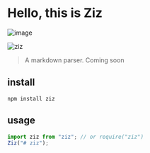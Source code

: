 # Hello, this is Ziz

![image](https://user-images.githubusercontent.com/10026019/37134930-bdb32654-22d5-11e8-929c-d77a8ec053a5.png)

![ziz](https://travis-ci.org/joe223/Ziz.svg?branch=master)
> A markdown parser. Coming soon

## install

```
npm install ziz
```

## usage
``` javascript
import ziz from "ziz"; // or require("ziz")
Ziz("# ziz");
```
